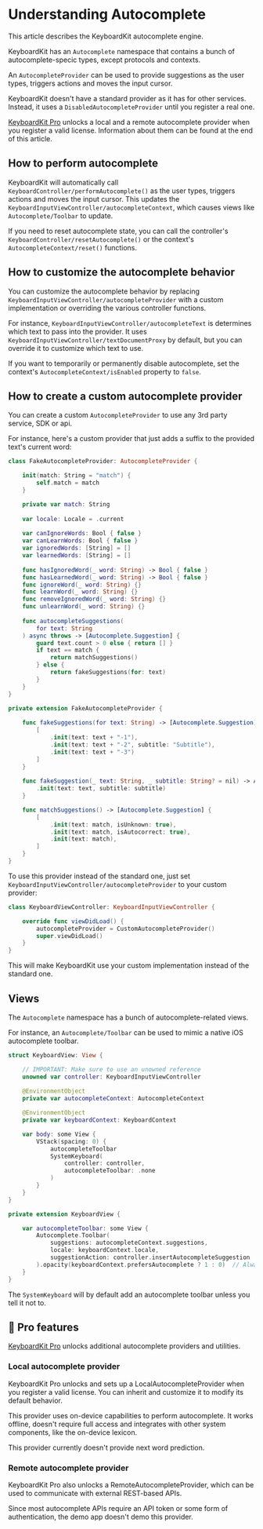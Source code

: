 # Understanding Autocomplete

This article describes the KeyboardKit autocomplete engine.

KeyboardKit has an ``Autocomplete`` namespace that contains a bunch of autocomplete-specic types, except protocols and contexts.

An ``AutocompleteProvider`` can be used to provide suggestions as the user types, triggers actions and moves the input cursor.

KeyboardKit doesn't have a standard provider as it has for other services. Instead, it uses a ``DisabledAutocompleteProvider`` until you register a real one.

[KeyboardKit Pro][Pro] unlocks a local and a remote autocomplete provider when you register a valid license. Information about them can be found at the end of this article.



## How to perform autocomplete

KeyboardKit will automatically call ``KeyboardController/performAutocomplete()`` as the user types, triggers actions and moves the input cursor. This updates the ``KeyboardInputViewController/autocompleteContext``, which causes views like ``Autocomplete/Toolbar`` to update.

If you need to reset autocomplete state, you can call the controller's ``KeyboardController/resetAutocomplete()`` or the context's ``AutocompleteContext/reset()`` functions.



## How to customize the autocomplete behavior

You can customize the autocomplete behavior by replacing ``KeyboardInputViewController/autocompleteProvider`` with a custom implementation or overriding the various controller functions.  

For instance, ``KeyboardInputViewController/autocompleteText`` is determines which text to pass into the provider. It uses ``KeyboardInputViewController/textDocumentProxy`` by default, but you can override it to customize which text to use.

If you want to temporarily or permanently disable autocomplete, set the context's ``AutocompleteContext/isEnabled`` property to `false`.



## How to create a custom autocomplete provider

You can create a custom ``AutocompleteProvider`` to use any 3rd party service, SDK or api.

For instance, here's a custom provider that just adds a suffix to the provided text's current word:

```swift
class FakeAutocompleteProvider: AutocompleteProvider {

    init(match: String = "match") {
        self.match = match
    }

    private var match: String
    
    var locale: Locale = .current
    
    var canIgnoreWords: Bool { false }
    var canLearnWords: Bool { false }
    var ignoredWords: [String] = []
    var learnedWords: [String] = []
    
    func hasIgnoredWord(_ word: String) -> Bool { false }
    func hasLearnedWord(_ word: String) -> Bool { false }
    func ignoreWord(_ word: String) {}
    func learnWord(_ word: String) {}
    func removeIgnoredWord(_ word: String) {}
    func unlearnWord(_ word: String) {}
    
    func autocompleteSuggestions(
        for text: String
    ) async throws -> [Autocomplete.Suggestion] {
        guard text.count > 0 else { return [] }
        if text == match {
            return matchSuggestions()
        } else {
            return fakeSuggestions(for: text)
        }
    }
}

private extension FakeAutocompleteProvider {
    
    func fakeSuggestions(for text: String) -> [Autocomplete.Suggestion] {
        [
            .init(text: text + "-1"),
            .init(text: text + "-2", subtitle: "Subtitle"),
            .init(text: text + "-3")
        ]
    }
    
    func fakeSuggestion(_ text: String, _ subtitle: String? = nil) -> Autocomplete.Suggestion {
        .init(text: text, subtitle: subtitle)
    }

    func matchSuggestions() -> [Autocomplete.Suggestion] {
        [
            .init(text: match, isUnknown: true),
            .init(text: match, isAutocorrect: true),
            .init(text: match),
        ]
    }
}
```

To use this provider instead of the standard one, just set ``KeyboardInputViewController/autocompleteProvider`` to your custom provider:

```swift
class KeyboardViewController: KeyboardInputViewController {

    override func viewDidLoad() {
        autocompleteProvider = CustomAutocompleteProvider()
        super.viewDidLoad()
    }
}
```

This will make KeyboardKit use your custom implementation instead of the standard one.



## Views

The ``Autocomplete`` namespace has a bunch of autocomplete-related views. 

For instance, an ``Autocomplete/Toolbar`` can be used to mimic a native iOS autocomplete toolbar. 

```swift
struct KeyboardView: View {

    // IMPORTANT: Make sure to use an unowned reference
    unowned var controller: KeyboardInputViewController
    
    @EnvironmentObject
    private var autocompleteContext: AutocompleteContext

    @EnvironmentObject
    private var keyboardContext: KeyboardContext

    var body: some View {
        VStack(spacing: 0) {
            autocompleteToolbar
            SystemKeyboard(
                controller: controller,
                autocompleteToolbar: .none
            )
        }
    }
}

private extension KeyboardView {

    var autocompleteToolbar: some View {
        Autocomplete.Toolbar(
            suggestions: autocompleteContext.suggestions,
            locale: keyboardContext.locale,
            suggestionAction: controller.insertAutocompleteSuggestion
        ).opacity(keyboardContext.prefersAutocomplete ? 1 : 0)  // Always allocate height to make room for callouts
    }
}
```

The ``SystemKeyboard`` will by default add an autocomplete toolbar unless you tell it not to.    



## 👑 Pro features

[KeyboardKit Pro][Pro] unlocks additional autocomplete providers and utilities.


### Local autocomplete provider

KeyboardKit Pro unlocks and sets up a LocalAutocompleteProvider when you register a valid license. You can inherit and customize it to modify its default behavior.

This provider uses on-device capabilities to perform autocomplete. It works offline, doesn't require full access and integrates with other system components, like the on-device lexicon.

This provider currently doesn't provide next word prediction. 


### Remote autocomplete provider

KeyboardKit Pro also unlocks a RemoteAutocompleteProvider, which can be used to communicate with external REST-based APIs. 

Since most autocomplete APIs require an API token or some form of authentication, the demo app doesn't demo this provider.



[Pro]: https://github.com/KeyboardKit/KeyboardKitPro
